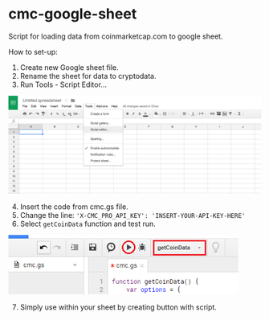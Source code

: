 # cmc-google-sheet
Script for loading data from coinmarketcap.com to google sheet.

How to set-up:
1. Create new Google sheet file.
2. Rename the sheet for data to cryptodata.
3. Run Tools - Script Editor...

![Script Editor](tools.png)

4. Insert the code from cmc.gs file.
5. Change the line: `'X-CMC_PRO_API_KEY': 'INSERT-YOUR-API-KEY-HERE'`
6. Select `getCoinData` function and test run.

![getCoinData function](getcoindata.png)

7. Simply use within your sheet by creating button with script.

